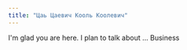 ```yaml
---
title: "Цаь Цаевич Кооль Коолевич"
---
```


I'm glad you are here. I plan to talk about ... Business
